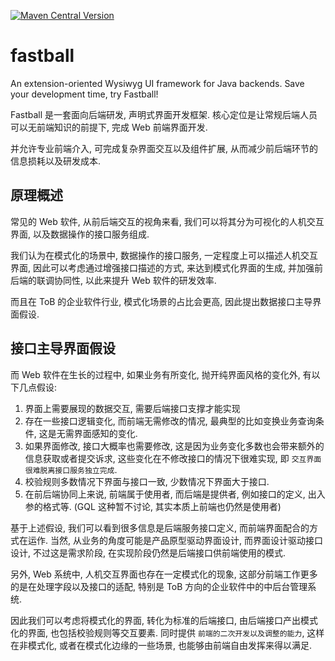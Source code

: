 [![Maven Central Version](https://img.shields.io/maven-central/v/dev.fastball/fastball-parent)](https://central.sonatype.com/artifact/dev.fastball/fastball-parent/)


# fastball
An extension-oriented Wysiwyg UI framework for Java backends. Save your development time, try Fastball!

Fastball 是一套面向后端研发, 声明式界面开发框架. 核心定位是让常规后端人员可以无前端知识的前提下, 完成 Web 前端界面开发.

并允许专业前端介入, 可完成复杂界面交互以及组件扩展, 从而减少前后端环节的信息损耗以及研发成本.

## 原理概述
常见的 Web 软件, 从前后端交互的视角来看, 我们可以将其分为可视化的人机交互界面, 以及数据操作的接口服务组成.

我们认为在模式化的场景中, 数据操作的接口服务, 一定程度上可以描述人机交互界面, 因此可以考虑通过增强接口描述的方式, 来达到模式化界面的生成, 并加强前后端的联调协同性, 以此来提升 Web 软件的研发效率.

而且在 ToB 的企业软件行业, 模式化场景的占比会更高, 因此提出数据接口主导界面假设.

## 接口主导界面假设
而 Web 软件在生长的过程中, 如果业务有所变化, 抛开纯界面风格的变化外, 有以下几点假设:

1. 界面上需要展现的数据交互, 需要后端接口支撑才能实现
2. 存在一些接口逻辑变化, 而前端无需修改的情况, 最典型的比如变换业务查询条件, 这是无需界面感知的变化.
3. 如果界面修改, 接口大概率也需要修改, 这是因为业务变化多数也会带来额外的信息获取或者提交诉求, 这些变化在不修改接口的情况下很难实现, 即 `交互界面很难脱离接口服务独立完成`. 
4. 校验规则多数情况下界面与接口一致, 少数情况下界面大于接口.
5. 在前后端协同上来说, 前端属于使用者, 而后端是提供者, 例如接口的定义, 出入参的格式等. (GQL 这种暂不讨论, 其实本质上前端也仍然是使用者)

基于上述假设, 我们可以看到很多信息是后端服务接口定义, 而前端界面配合的方式在运作. 当然, 从业务的角度可能是产品原型驱动界面设计, 而界面设计驱动接口设计, 不过这是需求阶段, 在实现阶段仍然是后端接口供前端使用的模式.

另外, Web 系统中, 人机交互界面也存在一定模式化的现象, 这部分前端工作更多的是在处理字段以及接口的适配, 特别是 ToB 方向的企业软件中的中后台管理系统.

因此我们可以考虑将模式化的界面, 转化为标准的后端接口, 由后端接口产出模式化的界面, 也包括校验规则等交互要素. 同时提供 `前端的二次开发以及调整的能力`, 这样在非模式化, 或者在模式化边缘的一些场景, 也能够由前端自由发挥来得以满足.